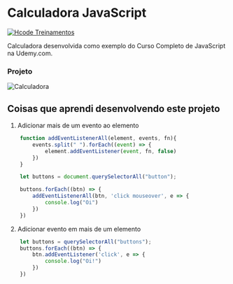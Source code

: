 # Calculadora JavaScript

[![Hcode Treinamentos](https://www.hcode.com.br/res/img/hcode-200x100.png)](https://www.hcode.com.br)

Calculadora desenvolvida como exemplo do Curso Completo de JavaScript na Udemy.com.

### Projeto
![Calculadora](https://firebasestorage.googleapis.com/v0/b/hcode-com-br.appspot.com/o/calculadora-hcode.jpg?alt=media&token=5406aa3f-b965-401c-9b4e-654609c78b33)


## Coisas que aprendi desenvolvendo este projeto

1. Adicionar mais de um evento ao elemento
```js
    function addEventListenerAll(element, events, fn){
        events.split(" ").forEach((event) => {
            element.addEventListener(event, fn, false)
        })
    }

    let buttons = document.querySelectorAll("button");

    buttons.forEach((btn) => {
        addEventListenerAll(btn, 'click mouseover', e => {
            console.log("Oi")
        })
    })
```

2. Adicionar evento em mais de um elemento
```js
    let buttons = querySelectorAll("buttons");
    buttons.forEach((btn) => {
        btn.addEventListener('click', e => {
            console.log("Oi!")
        })
    })
```
